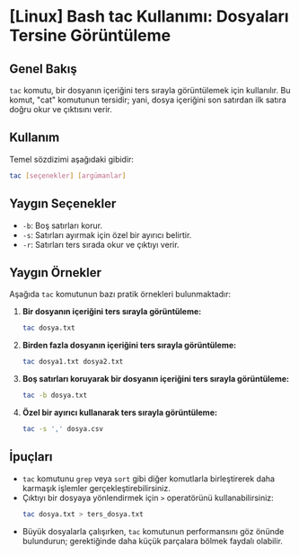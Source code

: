 # [Linux] Bash tac Kullanımı: Dosyaları Tersine Görüntüleme

## Genel Bakış
`tac` komutu, bir dosyanın içeriğini ters sırayla görüntülemek için kullanılır. Bu komut, "cat" komutunun tersidir; yani, dosya içeriğini son satırdan ilk satıra doğru okur ve çıktısını verir.

## Kullanım
Temel sözdizimi aşağıdaki gibidir:

```bash
tac [seçenekler] [argümanlar]
```

## Yaygın Seçenekler
- `-b`: Boş satırları korur.
- `-s`: Satırları ayırmak için özel bir ayırıcı belirtir.
- `-r`: Satırları ters sırada okur ve çıktıyı verir.

## Yaygın Örnekler
Aşağıda `tac` komutunun bazı pratik örnekleri bulunmaktadır:

1. **Bir dosyanın içeriğini ters sırayla görüntüleme:**
   ```bash
   tac dosya.txt
   ```

2. **Birden fazla dosyanın içeriğini ters sırayla görüntüleme:**
   ```bash
   tac dosya1.txt dosya2.txt
   ```

3. **Boş satırları koruyarak bir dosyanın içeriğini ters sırayla görüntüleme:**
   ```bash
   tac -b dosya.txt
   ```

4. **Özel bir ayırıcı kullanarak ters sırayla görüntüleme:**
   ```bash
   tac -s ',' dosya.csv
   ```

## İpuçları
- `tac` komutunu `grep` veya `sort` gibi diğer komutlarla birleştirerek daha karmaşık işlemler gerçekleştirebilirsiniz.
- Çıktıyı bir dosyaya yönlendirmek için `>` operatörünü kullanabilirsiniz:
  ```bash
  tac dosya.txt > ters_dosya.txt
  ```
- Büyük dosyalarla çalışırken, `tac` komutunun performansını göz önünde bulundurun; gerektiğinde daha küçük parçalara bölmek faydalı olabilir.